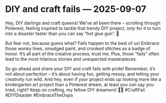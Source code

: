 # DIY and craft fails — 2025-09-07

Hey, DIY darlings and craft queens! We’ve all been there – scrolling through Pinterest, feeling inspired to tackle that trendy DIY project, only for it to turn into a disaster faster than you can say “hot glue gun”. 🙈

But fear not, because guess what? Fails happen to the best of us! Embrace those wonky lines, smudged paint, and crooked stitches as a badge of honor. It’s all part of the creative process, trust me. Plus, those “fails” often lead to the most hilarious stories and unexpected masterpieces.

So go ahead and share your DIY and craft fails with pride! Remember, it’s not about perfection – it’s about having fun, getting messy, and letting your creativity run wild. And hey, even if your project ends up looking more like a kindergarten art project than a Pinterest dream, at least you can say you tried, right? Keep on crafting, my fellow DIY dreamers! 💖✨ #CraftFail #DIYDisaster #EmbraceTheOops
